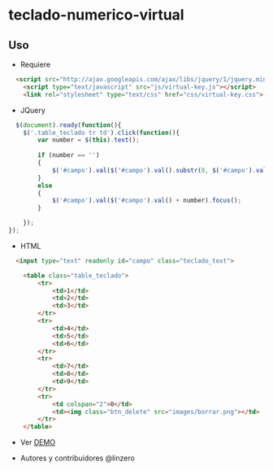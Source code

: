 # teclado-numerico-virtual

## Uso
* Requiere

```html
  <script src="http://ajax.googleapis.com/ajax/libs/jquery/1/jquery.min.js" type="text/javascript"></script>
	<script type="text/javascript" src="js/virtual-key.js"></script>
	<link rel="stylesheet" type="text/css" href="css/virtual-key.css">
```
* JQuery
```JavaScript
  $(document).ready(function(){
	$('.table_teclado tr td').click(function(){
		var number = $(this).text();
		
		if (number == '')
		{
			$('#campo').val($('#campo').val().substr(0, $('#campo').val().length - 1)).focus();
		}
		else
		{
			$('#campo').val($('#campo').val() + number).focus();
		}

	});
});
```
* HTML
```html
  <input type="text" readonly id="campo" class="teclado_text"> 

	<table class="table_teclado">
		<tr>
			<td>1</td>
			<td>2</td>
			<td>3</td>
		</tr>
		<tr>
			<td>4</td>
			<td>5</td>
			<td>6</td>
		</tr>
		<tr>
			<td>7</td>
			<td>8</td>
			<td>9</td>
		</tr>
		<tr>
			<td colspan="2">0</td>
			<td><img class="btn_delete" src="images/borrar.png"></td>
		</tr>
	</table>
```
* Ver <a href="http://rawgit.com/linzero/teclado-numerico-virtual/master/index.html">DEMO</a>

* Autores y contribuidores
@linzero

